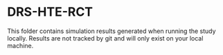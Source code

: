 # DRS-HTE-RCT
This folder contains simulation results generated when running the study locally. 
Results are not tracked by git and will only exist on your local machine.
